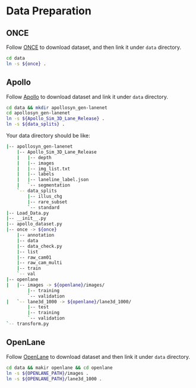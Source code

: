 # Data Preparation

## ONCE

Follow [ONCE](https://github.com/once-3dlanes/once_3dlanes_benchmark#data-preparation) to download dataset, and then link it under `data` directory.

```bash
cd data
ln -s ${once} .
```

## Apollo

Follow [Apollo](https://github.com/yuliangguo/Pytorch_Generalized_3D_Lane_Detection#data-preparation) to download dataset and link it under `data` directory.

```bash
cd data && mkdir apollosyn_gen-lanenet
cd apollosyn_gen-lanenet
ln -s ${Apollo_Sim_3D_Lane_Release} .
ln -s ${data_splits} .
```


Your data directory should be like:

```bash
|-- apollosyn_gen-lanenet
    |-- Apollo_Sim_3D_Lane_Release
    |   |-- depth
    |   |-- images
    |   |-- img_list.txt
    |   |-- labels
    |   |-- laneline_label.json
    |   `-- segmentation
    `-- data_splits
        |-- illus_chg
        |-- rare_subset
        `-- standard
|-- Load_Data.py
|-- __init__.py
|-- apollo_dataset.py
|-- once -> ${once}
    |-- annotation
    |-- data
    |-- data_check.py
    |-- list
    |-- raw_cam01
    |-- raw_cam_multi
    |-- train
    `-- val
|-- openlane
|   |-- images -> ${openlane}/images/
        |-- training
        `-- validation
|   `-- lane3d_1000 -> ${openlane}/lane3d_1000/
        |-- test
        |-- training
        `-- validation
`-- transform.py
```

## OpenLane

Follow [OpenLane](https://github.com/OpenDriveLab/PersFormer_3DLane#dataset) to download dataset and then link it under `data` directory.

```bash
cd data && makir openlane && cd openlane
ln -s ${OPENLANE_PATH}/images .
ln -s ${OPENLANE_PATH}/lane3d_1000 .
```